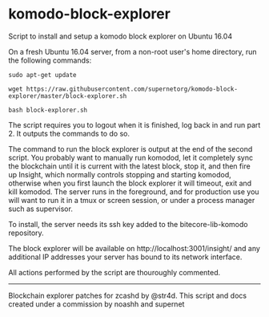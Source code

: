 # komodo-block-explorer
Script to install and setup a komodo block explorer on Ubuntu 16.04

On a fresh Ubuntu 16.04 server, from a non-root user's home directory, run the following commands:
```
sudo apt-get update

wget https://raw.githubusercontent.com/supernetorg/komodo-block-explorer/master/block-explorer.sh

bash block-explorer.sh
```
The script requires you to logout when it is finished, log back in and run part 2. It outputs the commands to do so.

The command to run the block explorer is output at the end of the second script. You probably want to manually run komodod,
let it completely sync the blockchain until it is current with the latest block, stop it, and then fire up Insight, which
normally controls stopping and starting komodod, otherwise when you first launch the block explorer it will timeout, exit
and kill komodod.
The server runs in the foreground, and for production use you will want to run it in a tmux or screen session, or under a process manager such as supervisor.

To install, the server needs its ssh key added to the bitecore-lib-komodo repository.

The block explorer will be available on http://localhost:3001/insight/ and any additional IP addresses your server has bound to its network interface.

All actions performed by the script are thouroughly commented. 

-------

Blockchain explorer patches for zcashd by @str4d. This script and docs created under a commission by noashh and supernet


